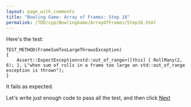 ```yaml
---
layout: page_with_comments
title: "Bowling Game: Array of Frames: Step 18"
permalink: /TDD/cpp/BowlingGame/ArrayOfFrames/Step18.html
---
```


Here's the test:
```
TEST_METHOD(FrameSumTooLargeThrowsException)
{
    Assert::ExpectException<std::out_of_range>([this] { RollMany(2, 6); }, L"when sum of rolls in a frame too large an std::out_of_range exception is thrown");
}
```
It fails as expected.

Let's write just enough code to pass all the test, and then click [Next](Step19.html)

